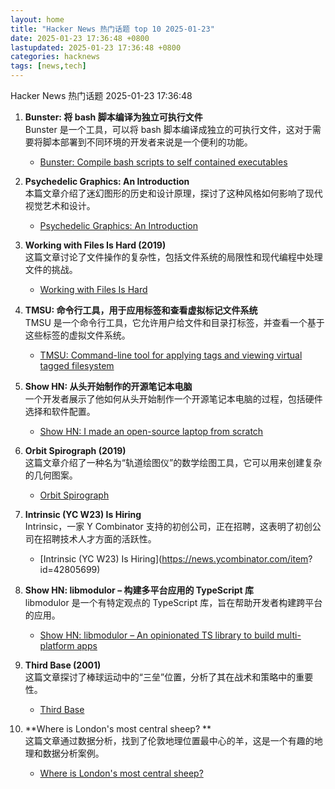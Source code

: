 ```yaml
---  
layout: home  
title: "Hacker News 热门话题 top 10 2025-01-23"  
date: 2025-01-23 17:36:48 +0800  
lastupdated: 2025-01-23 17:36:48 +0800  
categories: hacknews  
tags: [news,tech]
---  
```

Hacker News 热门话题 2025-01-23 17:36:48
  
1. **Bunster: 将 bash 脚本编译为独立可执行文件**  
   Bunster 是一个工具，可以将 bash 脚本编译成独立的可执行文件，这对于需要将脚本部署到不同环境的开发者来说是一个便利的功能。  
   - [Bunster: Compile bash scripts to self contained executables](https://github.com/yassinebenaid/bunster)
  
2. **Psychedelic Graphics: An Introduction**  
   本篇文章介绍了迷幻图形的历史和设计原理，探讨了这种风格如何影响了现代视觉艺术和设计。  
   - [Psychedelic Graphics: An Introduction](https://benpence.com/blog/post/psychedelic-graphics-0)
  
3. **Working with Files Is Hard (2019)**  
   这篇文章讨论了文件操作的复杂性，包括文件系统的局限性和现代编程中处理文件的挑战。  
   - [Working with Files Is Hard](https://danluu.com/deconstruct-files/)
  
4. **TMSU: 命令行工具，用于应用标签和查看虚拟标记文件系统**  
   TMSU 是一个命令行工具，它允许用户给文件和目录打标签，并查看一个基于这些标签的虚拟文件系统。  
   - [TMSU: Command-line tool for applying tags and viewing virtual tagged filesystem](https://tmsu.org/)
  
5. **Show HN: 从头开始制作的开源笔记本电脑**  
   一个开发者展示了他如何从头开始制作一个开源笔记本电脑的过程，包括硬件选择和软件配置。  
   - [Show HN: I made an open-source laptop from scratch](https://www.byran.ee/posts/creation/)
  
6. **Orbit Spirograph (2019)**  
   这篇文章介绍了一种名为“轨道绘图仪”的数学绘图工具，它可以用来创建复杂的几何图案。  
   - [Orbit Spirograph](https://www.redblobgames.com/x/1903-orbit-spirograph/)
  
7. **Intrinsic (YC W23) Is Hiring**  
   Intrinsic，一家 Y Combinator 支持的初创公司，正在招聘，这表明了初创公司在招聘技术人才方面的活跃性。  
   - [Intrinsic (YC W23) Is Hiring](https://news.ycombinator.com/item?   id=42805699)
  
8. **Show HN: libmodulor – 构建多平台应用的 TypeScript 库**  
   libmodulor 是一个有特定观点的 TypeScript 库，旨在帮助开发者构建跨平台的应用。  
   - [Show HN: libmodulor – An opinionated TS library to build multi-platform apps](https://github.com/c100k/libmodulor)
  
9. **Third Base (2001)**  
   这篇文章探讨了棒球运动中的“三垒”位置，分析了其在战术和策略中的重要性。  
   - [Third Base](https://www.americanscientist.org/article/third-base)
  
10. **Where is London's most central sheep?   **  
    这篇文章通过数据分析，找到了伦敦地理位置最中心的羊，这是一个有趣的地理和数据分析案例。  
    - [Where is London's most central sheep?   ](https://diamondgeezer.blogspot.com/2025/01/londons-most-central-sheep.html)